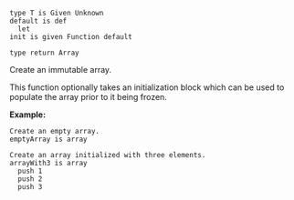 ```thy
type T is Given Unknown
default is def
  let
init is given Function default

type return Array
```

Create an immutable array.

This function optionally takes an initialization block
which can be used to populate the array prior to it being frozen.

**Example:**

```thy
Create an empty array.
emptyArray is array

Create an array initialized with three elements.
arrayWith3 is array
  push 1
  push 2
  push 3
```
